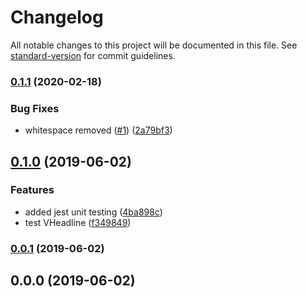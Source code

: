 # Changelog

All notable changes to this project will be documented in this file. See [standard-version](https://github.com/conventional-changelog/standard-version) for commit guidelines.

### [0.1.1](https://github.com/tonyrud/custom-vue-components/compare/v0.1.0...v0.1.1) (2020-02-18)


### Bug Fixes

* whitespace removed ([#1](https://github.com/tonyrud/custom-vue-components/issues/1)) ([2a79bf3](https://github.com/tonyrud/custom-vue-components/commit/2a79bf3))



## [0.1.0](https://github.com/tonyrud/custom-vue-components/compare/v0.0.1...v0.1.0) (2019-06-02)


### Features

* added jest unit testing ([4ba898c](https://github.com/tonyrud/custom-vue-components/commit/4ba898c))
* test VHeadline ([f349849](https://github.com/tonyrud/custom-vue-components/commit/f349849))



### [0.0.1](https://github.com/tonyrud/custom-vue-components/compare/v0.0.0...v0.0.1) (2019-06-02)



## 0.0.0 (2019-06-02)
